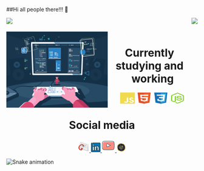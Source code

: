 ##Hi all people there!!! 👋

<div>
  
  <img  height="140em" src="https://github-readme-stats.vercel.app/api?username=AdanVasconcelos&show_icons=true&theme=maroongold&include_all_commits=true&count_private=true"/>
  <img align="right" height="140em" src="https://github-readme-stats.vercel.app/api/top-langs/?username=AdanVasconcelos&layout=compact&langs_count=16&theme=maroongold"/>
<div  align="center"> 
  <div style="display: inline_block"><br>
    <img align="left" height="200" alt="circleani" src="jpg.webp">
    <h1 align="center">Currently studying and working</h1>
    <img align="center" height="30" width="40" alt="js-icon"  src="https://raw.githubusercontent.com/devicons/devicon/master/icons/javascript/javascript-plain.svg">
    <img align="center" height="30" width="40" alt="html-icon" src="https://raw.githubusercontent.com/devicons/devicon/master/icons/html5/html5-original.svg">
    <img align="center" height="30" width="40" alt="css-icon" src="https://raw.githubusercontent.com/devicons/devicon/master/icons/css3/css3-original.svg">
    <img align="center" height="30" width="40" alt="nodejs-icon" src="https://raw.githubusercontent.com/devicons/devicon/master/icons/nodejs/nodejs-original.svg">
    </div>
   <h1 align="center">Social media</h1>
    <a href = "mailto: adanrox@gmail.com" target="_blank" rel="external">
      <img width="30" src="egmail.png">
    </a>
    <a href = "https://www.linkedin.com/in/adan-de-vasconcelos-queiroz-a71314231/" target="_blank" rel="external">
      <img  width="25" src="linkedin1.webp">
    </a>
    <a href = "https://www.youtube.com/channel/UCAp-arsId3U0nExXYWKGsrA" target="_blank" rel="external">
      <img width="35" src="youtube-2.webp">
    </a>
    <a href = "https://www.instagram.com/adanvq/" target="_blank" rel="external">
      <img width="25" src="instagram-4.webp">
    </a>
</div>

![Snake animation](https://github.com/AdanVasconcelos/AdanVasconcelos/output/github-contribution-grid-snake.svg)

  
    
    
    
    
